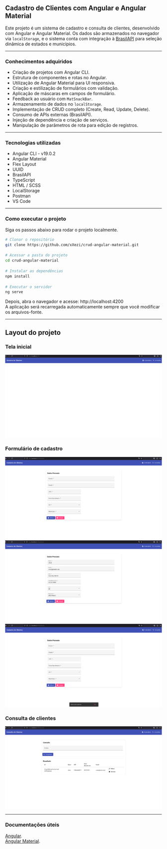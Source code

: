 ## Cadastro de Clientes com Angular e Angular Material

Este projeto é um sistema de cadastro e consulta de clientes, desenvolvido com Angular e Angular Material. Os dados são armazenados no navegador via `localStorage`, e o sistema conta com integração à [BrasilAPI](https://brasilapi.com.br) para seleção dinâmica de estados e municípios.

---

### Conhecimentos adquiridos

- Criação de projetos com Angular CLI.
- Estrutura de componentes e rotas no Angular.
- Utilização de Angular Material para UI responsiva.
- Criação e estilização de formulários com validação.
- Aplicação de máscaras em campos de formulário.
- Feedback ao usuário com `MatSnackBar`.
- Armazenamento de dados no `localStorage`.
- Implementação de CRUD completo (Create, Read, Update, Delete).
- Consumo de APIs externas (BrasilAPI).
- Injeção de dependência e criação de serviços.
- Manipulação de parâmetros de rota para edição de registros.

---

### Tecnologias utilizadas

- Angular CLI - v19.0.2
- Angular Material
- Flex Layout
- UUID
- BrasilAPI
- TypeScript
- HTML / SCSS
- LocalStorage
- Postman
- VS Code

---

### Como executar o projeto

Siga os passos abaixo para rodar o projeto localmente.
```bash
# Clonar o repositório
git clone https://github.com/xXezi/crud-angular-material.git

# Acessar a pasta do projeto
cd crud-angular-material

# Instalar as dependências
npm install

# Executar o servidor
ng serve
```

Depois, abra o navegador e acesse: http://localhost:4200  
A aplicação será recarregada automaticamente sempre que você modificar os arquivos-fonte.

---

## Layout do projeto

### Tela inicial

![Home](https://github.com/xXezi/crud-angular-material/blob/main/src/assets/img/home.png)

### Formulário de cadastro

![Formulário](https://github.com/xXezi/crud-angular-material/blob/main/src/assets/img/cadastro1.png)
![Formulário](https://github.com/xXezi/crud-angular-material/blob/main/src/assets/img/cadastro2.png)
![Formulário](https://github.com/xXezi/crud-angular-material/blob/main/src/assets/img/cadastro3.png)

### Consulta de clientes

![Consulta](https://github.com/xXezi/crud-angular-material/blob/main/src/assets/img/consulta.png)

---

### Documentações úteis

[Angular](https://angular.dev/overview).  
[Angular Material](https://material.angular.dev/).
